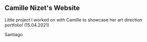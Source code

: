 ## Camille Nizet's Website

Little project I worked on with Camille to showcase her art direction portfolio! (15.04.2021)

Santiago
